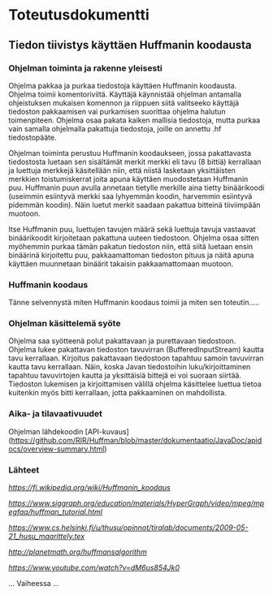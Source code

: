 # Toteutusdokumentti
## Tiedon tiivistys käyttäen Huffmanin koodausta
 

### Ohjelman toiminta ja rakenne yleisesti

Ohjelma pakkaa ja purkaa tiedostoja käyttäen Huffmanin koodausta. Ohjelma toimii komentoriviltä.
Käyttäjä käynnistää ohjelman antamalla ohjeistuksen mukaisen komennon ja riippuen siitä valitseeko käyttäjä tiedoston pakkaamisen vai purkamisen suorittaa ohjelma halutun toimenpiteen. Ohjelma osaa pakata kaiken mallisia tiedostoja, mutta purkaa vain samalla ohjelmalla pakattuja tiedostoja, joille on annettu .hf tiedostopääte.

Ohjelman toiminta perustuu Huffmanin koodaukseen, jossa pakattavasta tiedostosta luetaan sen sisältämät merkit merkki eli tavu (8 bittiä) kerrallaan ja luettuja merkkejä käsitellään niin, että niistä lasketaan yksittäisten merkkien toistumiskerrat joita apuna käyttäen muodostetaan Huffmanin puu. Huffmanin puun avulla annetaan tietylle merkille aina tietty binäärikoodi (useimmin esiintyvä merkki saa lyhyemmän koodin, harvemmin esiintyvä pidemmän koodin). Näin luetut merkit saadaan pakattua bitteinä tiiviimpään muotoon.

Itse Huffmanin puu, luettujen tavujen määrä sekä luettuja tavuja vastaavat binäärikoodit kirjoitetaan pakattuna uuteen tiedostoon. Ohjelma osaa sitten myöhemmin purkaa tämän pakatun tiedoston niin, että siitä luetaan ensin binäärinä kirjoitettu puu, pakkaamattoman tiedoston pituus ja näitä apuna käyttäen muunnetaan binäärit takaisin pakkaamattomaan muotoon. 


### Huffmanin koodaus
Tänne selvennystä miten Huffmanin koodaus toimii ja miten sen toteutin.....


### Ohjelman käsittelemä syöte
Ohjelma saa syötteenä polut pakattavaan ja purettavaan tiedostoon. Ohjelma lukee pakattavan tiedoston tavuvirran (BufferedInputStream) kautta tavu kerrallaan. Kirjoitus pakattavaan tiedostoon tapahtuu samoin tavuvirran kautta tavu kerrallaan. Näin, koska Javan tiedostoihin luku/kirjoittaminen tapahtuu tavuvirtojen kautta ja yksittäisiä bittejä ei voi suoraan siirtää. Tiedoston lukemisen ja kirjoittamisen välillä ohjelma käsittelee luettua tietoa kuitenkin myös bitti kerrallaan, jotta pakkaaminen on mahdollista. 


### Aika- ja tilavaativuudet



Ohjelman lähdekoodin [API-kuvaus] (https://github.com/RIR/Huffman/blob/master/dokumentaatio/JavaDoc/apidocs/overview-summary.html)

### Lähteet

*https://fi.wikipedia.org/wiki/Huffmanin_koodaus*

*https://www.siggraph.org/education/materials/HyperGraph/video/mpeg/mpegfaq/huffman_tutorial.html*

*https://www.cs.helsinki.fi/u/thusu/opinnot/tiralab/documents/2009-05-21_husu_maarittely.tex*

*http://planetmath.org/huffmansalgorithm*

*https://www.youtube.com/watch?v=dM6us854Jk0*




... Vaiheessa ...

